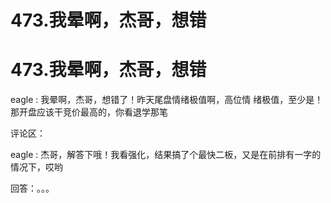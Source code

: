 # 473.我晕啊，杰哥，想错

# 473.我晕啊，杰哥，想错

eagle : 我晕啊，杰哥，想错了！昨天尾盘情绪极值啊，高位情 绪极值，至少是！那开盘应该干竞价最高的，你看退学那笔

评论区：

eagle : 杰哥，解答下哦！我看强化，结果搞了个最快二板，又是在前排有一字的情况下，哎哟

回答：。。。